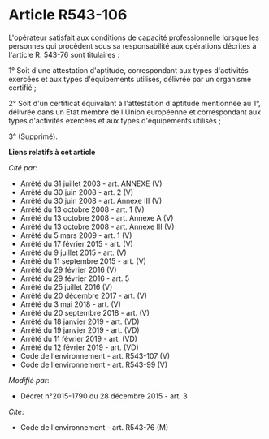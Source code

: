 # Article R543-106

L'opérateur satisfait aux conditions de capacité professionnelle lorsque les personnes qui procèdent sous sa responsabilité
aux opérations décrites à l'article R. 543-76 sont titulaires : 

1° Soit d'une attestation d'aptitude, correspondant aux types d'activités exercées et aux types d'équipements utilisés,
délivrée par un organisme certifié ; 

2° Soit d'un certificat équivalant à l'attestation d'aptitude mentionnée au 1°, délivrée dans un Etat membre de l'Union
européenne et correspondant aux types d'activités exercées et aux types d'équipements utilisés ; 

3° (Supprimé).

**Liens relatifs à cet article**

_Cité par_:

  - Arrêté du 31 juillet 2003 - art. ANNEXE (V)
  - Arrêté du 30 juin 2008 - art. 2 (V)
  - Arrêté du 30 juin 2008 - art. Annexe III (V)
  - Arrêté du 13 octobre 2008 - art. 1 (V)
  - Arrêté du 13 octobre 2008 - art. Annexe A (V)
  - Arrêté du 13 octobre 2008 - art. Annexe III (V)
  - Arrêté du 5 mars 2009 - art. 1 (V)
  - Arrêté du 17 février 2015 - art. (V)
  - Arrêté du 9 juillet 2015 - art. (V)
  - Arrêté du 11 septembre 2015 - art. (V)
  - Arrêté du 29 février 2016 (V)
  - Arrêté du 29 février 2016 - art. 5
  - Arrêté du 25 juillet 2016 (V)
  - Arrêté du 20 décembre 2017 - art. (V)
  - Arrêté du 3 mai 2018 - art. (V)
  - Arrêté du 20 septembre 2018 - art. (V)
  - Arrêté du 18 janvier 2019 - art. (VD)
  - Arrêté du 19 janvier 2019 - art. (VD)
  - Arrêté du 11 février 2019 - art. (VD)
  - Arrêté du 12 février 2019 - art. (VD)
  - Code de l'environnement - art. R543-107 (V)
  - Code de l'environnement - art. R543-99 (V)

_Modifié par_:

  - Décret n°2015-1790 du 28 décembre 2015 - art. 3

_Cite_:

  - Code de l'environnement - art. R543-76 (M)
